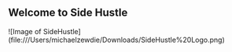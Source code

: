 ## Welcome to Side Hustle
![Image of SideHustle] 
(file:///Users/michaelzewdie/Downloads/SideHustle%20Logo.png)
